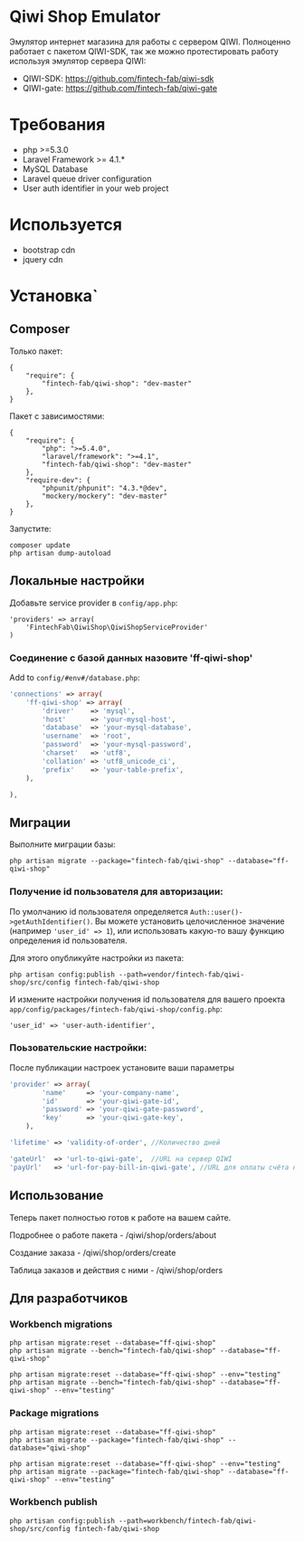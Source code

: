 Qiwi Shop Emulator
=========

Эмулятор интернет магазина для работы с сервером QIWI.
Полноценно работает с пакетом QIWI-SDK, так же можно протестировать работу используя эмулятор сервера QIWI:

- QIWI-SDK: https://github.com/fintech-fab/qiwi-sdk
- QIWI-gate: https://github.com/fintech-fab/qiwi-gate

# Требования

- php >=5.3.0
- Laravel Framework >= 4.1.*
- MySQL Database
- Laravel queue driver configuration
- User auth identifier in your web project

# Используется

- bootstrap cdn
- jquery cdn

# Установка`

## Composer

Только пакет:

    {
        "require": {
            "fintech-fab/qiwi-shop": "dev-master"
        },
    }

Пакет с зависимостями:

    {
        "require": {
	        "php": ">=5.4.0",
	        "laravel/framework": ">=4.1",
            "fintech-fab/qiwi-shop": "dev-master"
        },
	    "require-dev": {
		    "phpunit/phpunit": "4.3.*@dev",
		    "mockery/mockery": "dev-master"
	    },
    }

Запустите:

	composer update
	php artisan dump-autoload

## Локальные настройки

Добавьте service provider в `config/app.php`:

	'providers' => array(
		'FintechFab\QiwiShop\QiwiShopServiceProvider'
	)

### Соединение с базой данных назовите 'ff-qiwi-shop'

Add to `config/#env#/database.php`:

```PHP
'connections' => array(
	'ff-qiwi-shop' => array(
		'driver'    => 'mysql',
		'host'      => 'your-mysql-host',
		'database'  => 'your-mysql-database',
		'username'  => 'root',
		'password'  => 'your-mysql-password',
		'charset'   => 'utf8',
		'collation' => 'utf8_unicode_ci',
		'prefix'    => 'your-table-prefix',
	),

),
```

## Миграции

Выполните миграции базы:

	php artisan migrate --package="fintech-fab/qiwi-shop" --database="ff-qiwi-shop"

### Получение id пользователя для авторизации:

По умолчанию id пользователя определяется `Auth::user()->getAuthIdentifier()`.
Вы можете установить целочисленное значение (например `'user_id' => 1`), или использовать какую-то вашу функцию
определения id пользователя.

Для этого опубликуйте настройки из пакета:

	php artisan config:publish --path=vendor/fintech-fab/qiwi-shop/src/config fintech-fab/qiwi-shop

И измените настройки получения id пользователя для вашего проекта `app/config/packages/fintech-fab/qiwi-shop/config.php`:

	'user_id' => 'user-auth-identifier',

### Поьзовательские настройки:

После публикации настроек установите ваши параметры

```PHP
'provider' => array(
		'name'     => 'your-company-name',
		'id'       => 'your-qiwi-gate-id',
		'password' => 'your-qiwi-gate-password',
		'key'      => 'your-qiwi-gate-key',
	),

'lifetime' => 'validity-of-order', //Количество дней

'gateUrl'  => 'url-to-qiwi-gate',  //URL на сервер QIWI
'payUrl'   => 'url-for-pay-bill-in-qiwi-gate', //URL для оплаты счёта на сервере QIWI

```

## Использование

Теперь пакет полностью готов к работе на вашем сайте.

Подробнее о работе пакета - /qiwi/shop/orders/about

Создание заказа - /qiwi/shop/orders/create

Таблица заказов и действия с ними - /qiwi/shop/orders


## Для разработчиков

### Workbench migrations

	php artisan migrate:reset --database="ff-qiwi-shop"
	php artisan migrate --bench="fintech-fab/qiwi-shop" --database="ff-qiwi-shop"

	php artisan migrate:reset --database="ff-qiwi-shop" --env="testing"
	php artisan migrate --bench="fintech-fab/qiwi-shop" --database="ff-qiwi-shop" --env="testing"

### Package migrations

	php artisan migrate:reset --database="ff-qiwi-shop"
	php artisan migrate --package="fintech-fab/qiwi-shop" --database="qiwi-shop"

	php artisan migrate:reset --database="ff-qiwi-shop" --env="testing"
	php artisan migrate --package="fintech-fab/qiwi-shop" --database="ff-qiwi-shop" --env="testing"

### Workbench publish

	php artisan config:publish --path=workbench/fintech-fab/qiwi-shop/src/config fintech-fab/qiwi-shop


